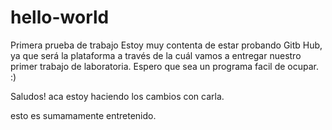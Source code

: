 # hello-world
Primera prueba de trabajo
Estoy muy contenta de estar probando Gitb Hub, ya que será la plataforma a través de la cuál vamos a entregar nuestro primer trabajo de laboratoria. 
Espero que sea un programa facil de ocupar. :)

Saludos! 
aca estoy haciendo los cambios con  carla. 

esto es sumamamente entretenido. 
